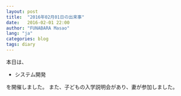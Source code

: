 ```yaml
---
layout: post
title:  "2016年02月01日の出来事"
date:   2016-02-01 22:00
author: "FUNABARA Masao"
lang: "ja"
categories: blog
tags: diary
---
```


本日は、

* システム開発

を開催しました。
また、子どもの入学説明会があり、妻が参加しました。
